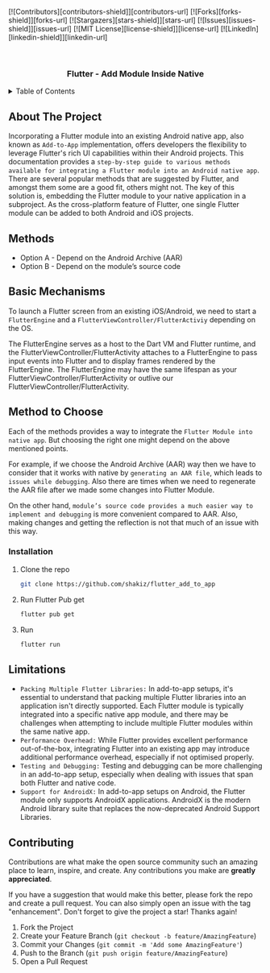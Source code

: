 <!-- Improved compatibility of back to top link: See: https://github.com/othneildrew/Best-README-Template/pull/73 -->
<a name="readme-top"></a>
<!--
*** Thanks for checking out the Best-README-Template. If you have a suggestion
*** that would make this better, please fork the repo and create a pull request
*** or simply open an issue with the tag "enhancement".
*** Don't forget to give the project a star!
*** Thanks again! Now go create something AMAZING! :D
-->



<!-- PROJECT SHIELDS -->
<!--
*** I'm using markdown "reference style" links for readability.
*** Reference links are enclosed in brackets [ ] instead of parentheses ( ).
*** See the bottom of this document for the declaration of the reference variables
*** for contributors-url, forks-url, etc. This is an optional, concise syntax you may use.
*** https://www.markdownguide.org/basic-syntax/#reference-style-links
-->
[![Contributors][contributors-shield]][contributors-url]
[![Forks][forks-shield]][forks-url]
[![Stargazers][stars-shield]][stars-url]
[![Issues][issues-shield]][issues-url]
[![MIT License][license-shield]][license-url]
[![LinkedIn][linkedin-shield]][linkedin-url]



<!-- PROJECT LOGO -->
<br />
<div align="center">

  <h3 align="center">Flutter - Add Module Inside Native</h3>

</div>



<!-- TABLE OF CONTENTS -->
<details>
  <summary>Table of Contents</summary>
  <ol>
    <li><a href="#about-the-project">About The Project</a></li>
    <li><a href="#usage">Methods</a></li>
    <li><a href="#basicmechanism">Basic Mechanisms</a></li>
    <li><a href="#methodtochoose">Method to Choose</a></li>
    <li><a href="#installation">Installation</a></li>
    <li><a href="#installation">Limitations</a></li>
    <li><a href="#contributing">Contributing</a></li>
    <li><a href="#acknowledgments">Acknowledgments</a></li>
  </ol>
</details>

<!-- ABOUT THE PROJECT -->
## About The Project

Incorporating a Flutter module into an existing Android native app, also known as `Add-to-App` implementation, offers developers the flexibility to leverage Flutter's rich UI capabilities within their Android projects. This documentation provides a `step-by-step guide to various methods available for integrating a Flutter module into an Android native app`. There are several popular methods that are suggested by Flutter, and amongst them some are a good fit, others might not. The key of this solution is, embedding the Flutter module to your native application in a subproject. As the cross-platform feature of Flutter, one single Flutter module can be added to both Android and iOS projects.

<!-- Methods -->
## Methods

* Option A - Depend on the Android Archive (AAR)
* Option B - Depend on the module’s source code

<!-- Basic Mechanisms -->
## Basic Mechanisms

To launch a Flutter screen from an existing iOS/Android, we need to start a `FlutterEngine` and a `FlutterViewController/FlutterActiviy` depending on the OS.

The FlutterEngine serves as a host to the Dart VM and Flutter runtime, and the FlutterViewController/FlutterActivity attaches to a FlutterEngine to pass input events into Flutter and to display frames rendered by the FlutterEngine. The FlutterEngine may have the same lifespan as your FlutterViewController/FlutterActivity or outlive our FlutterViewController/FlutterActivity.

<!-- Methods to Choose -->
## Method to Choose

Each of the methods provides a way to integrate the `Flutter Module into native app`. But choosing the right one might depend on the above mentioned points. 

For example, if we choose the Android Archive (AAR) way then we have to consider that it works with native by `generating an AAR file`, which leads to `issues while debugging`. Also there are times when we need to regenerate the AAR file after we made some changes into Flutter Module.

On the other hand, `module’s source code provides a much easier way to implement and debugging` is more convenient compared to AAR. Also, making changes and getting the reflection is not that much of an issue with this way.

<!-- Installation -->
### Installation

1. Clone the repo
   ```sh
   git clone https://github.com/shakiz/flutter_add_to_app
   ```
2. Run Flutter Pub get
   ```sh
   flutter pub get
   ```
3. Run
   ```sh
   flutter run
   ```

<!-- Limitations -->
## Limitations
* `Packing Multiple Flutter Libraries:` In add-to-app setups, it's essential to understand that packing multiple Flutter libraries into an application isn't directly supported. Each Flutter module is typically integrated into a specific native app module, and there may be challenges when attempting to include multiple Flutter modules within the same native app.
* `Performance Overhead:` While Flutter provides excellent performance out-of-the-box, integrating Flutter into an existing app may introduce additional performance overhead, especially if not optimised properly.
* `Testing and Debugging:` Testing and debugging can be more challenging in an add-to-app setup, especially when dealing with issues that span both Flutter and native code.
* `Support for AndroidX:` In add-to-app setups on Android, the Flutter module only supports AndroidX applications. AndroidX is the modern Android library suite that replaces the now-deprecated Android Support Libraries.

<!-- CONTRIBUTING -->
## Contributing

Contributions are what make the open source community such an amazing place to learn, inspire, and create. Any contributions you make are **greatly appreciated**.

If you have a suggestion that would make this better, please fork the repo and create a pull request. You can also simply open an issue with the tag "enhancement".
Don't forget to give the project a star! Thanks again!

1. Fork the Project
2. Create your Feature Branch (`git checkout -b feature/AmazingFeature`)
3. Commit your Changes (`git commit -m 'Add some AmazingFeature'`)
4. Push to the Branch (`git push origin feature/AmazingFeature`)
5. Open a Pull Request
